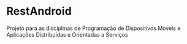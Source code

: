# RestAndroid
Projeto para as disciplinas de Programação de Dispositivos Moveis e Aplicações Distribuídas e Orientadas a Serviços
